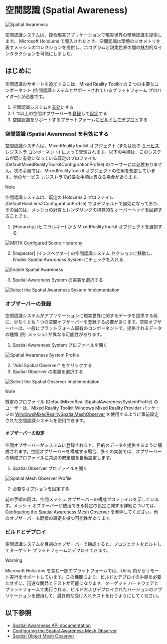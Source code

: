 # 空間認識 (Spatial Awareness)

![Spatial Awareness](../../Documentation/Images/SpatialAwareness/MRTK_SpatialAwareness_Main.png)

空間認識システムは、複合現実アプリケーションで現実世界の環境認識を提供します。 Microsoft HoloLens で導入されたとき、空間認識は環境のジオメトリを表すメッシュのコレクションを提供し、ホログラムと現実世界の間の魅力的なインタラクションを可能にしました。

## はじめに

空間認識のサポートを追加するには、Mixed Reality Toolkit の 2 つの主要なコンポーネント (空間認識システムとサポートされているプラットフォーム プロバイダー) が必要です。

1. 空間認識システムを[有効](#enable-spatial-awareness)にする
2. 1 つ以上の空間オブザーバーを[登録](#register-observers)して[設定](#configure-observers)する
3. 空間認識をサポートするプラットフォームに[ビルドしてデプロイ](#build-and-deploy)する

### 空間認識 (Spatial Awareness) を有効にする

空間認識システムは、MixedRealityToolkit オブジェクト (または別の [サービス レジストラ](xref:Microsoft.MixedReality.Toolkit.IMixedRealityServiceRegistrar) コンポーネント) によって管理されます。以下の手順は、このシステムが既に有効になっている既定のプロファイル (DefaultMixedRealityToolkitConfigurationProfile) のユーザーには必要ありません。次の手順では、MixedRealityToolkit オブジェクトの使用を想定しています。他のサービス レジストラで必要な手順は異なる場合があります。

> [!NOTE]
> 空間認識システムは、既定の HoloLens 2 プロファイル (DefaultHoloLens2ConfigurationProfile) ではデフォルトで無効になっており、その目的は、メッシュの計算とレンダリングの視覚的なオーバーヘッドを回避することです。

1. [Hierarchy] (ヒエラルキー) から MixedRealityToolkit オブジェクトを選択する

![MRTK Configured Scene Hierarchy](../../Documentation/Images/MRTK_ConfiguredHierarchy.png)

2. [Inspector] (インスペクター) の空間認識システム セクションに移動し、*Enable Spatial Awareness System* にチェックを入れる

![Enable Spatial Awareness](../../Documentation/Images/SpatialAwareness/MRTKConfig_SpatialAwareness.png)

3. Spatial Awareness System の実装を選択する

![Select the Spatial Awareness System Implementation](../../Documentation/Images/SpatialAwareness/SpatialAwarenessSelectSystemType.png)

### オブザーバーの登録

空間認識システムがアプリケーションに現実世界に関するデータを提供する前に、少なくとも 1 つの空間オブザーバーを登録する必要があります。空間オブザーバーは、一般にプラットフォーム固有のコンポーネントで、提供されるデータの種類 (例: メッシュ) が異なる可能性があります。

1. Spatial Awareness System プロファイルを開く

![Spatial Awareness System Profile](../../Documentation/Images/SpatialAwareness/SpatialAwarenessProfile.png)

2. "Add Spatial Observer" をクリックする
3. Spatial Observer の実装を選択する

![Select the Spatial Observer Implementation](../../Documentation/Images/SpatialAwareness/SpatialAwarenessSelectObserver.png)

> [!NOTE]
> 既定のプロファイル (DefaultMixedRealitSpatialAwarenessSystemProfile) のユーザーは、Mixed Reality Toolkit Windows Mixed Reality Provider パッケージの [WindowsMixedRealitySpatialMeshObserver](xref:Microsoft.MixedReality.Toolkit.WindowsMixedReality.SpatialAwareness.WindowsMixedRealitySpatialMeshObserver) を使用するように事前設定された空間認識システムを使用できます。

#### オブザーバーの設定

空間オブザーバーがシステムに登録されると、目的のデータを提供するように構成されます。空間オブザーバーを構成する場合、多くの実装では、オブザーバーの構成プロファイルに共通の既定値を自動設定します。

1. Spatial Observer プロファイルを開く

![Spatial Mesh Observer Profile](../../Documentation/Images/SpatialAwareness/SpatialAwarenessMeshObserverProfile.png)

2. 必要なオプションを設定する

前の手順の図は、空間メッシュ オブザーバーの構成プロファイルを示しています。メッシュ オブザーバーが使用できる特定の設定に関する詳細については、[Configuring the Spatial Awareness Mesh Observer](ConfiguringSpatialAwarenessMeshObserver.md) を参照してください。他のオブザーバーも同様の設定を持つ可能性があります。

### ビルドとデプロイ

空間認識システムを目的のオブザーバーで構成すると、プロジェクトをビルドしてターゲット プラットフォームにデプロイできます。

> [!WARNING]
> Microsoft HoloLens を含む一部のプラットフォームでは、Unity 内からリモート実行をサポートしています。この機能により、ビルドとデプロイの手順を必要とせずに、迅速な開発とテストが可能になります。ターゲット ハードウェアとプラットフォームで実行される、ビルドおよびデプロイされたバージョンのアプリケーションを使用して、最終的な受け入れテストを行うようにしてください。

## 以下参照

- [Spatial Awareness API documentation](xref:Microsoft.MixedReality.Toolkit.SpatialAwareness)
- [Configuring the Spatial Awareness Mesh Observer](ConfiguringSpatialAwarenessMeshObserver.md)
- [Spatial Object Mesh Observer](SpatialObjectMeshObserver.md)